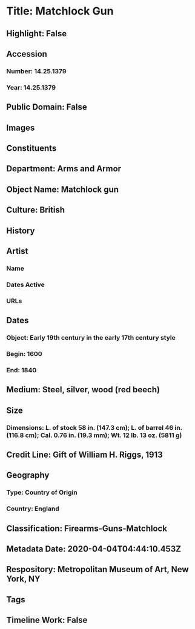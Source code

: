 # Title: Matchlock Gun
## Highlight: False
## Accession
### Number: 14.25.1379
### Year: 14.25.1379
## Public Domain: False
## Images
## Constituents
## Department: Arms and Armor
## Object Name: Matchlock gun
## Culture: British
## History
## Artist
### Name
### Dates Active
### URLs
## Dates
### Object: Early 19th century in the early 17th century style
### Begin: 1600
### End: 1840
## Medium: Steel, silver, wood (red beech)
## Size
### Dimensions: L. of stock 58 in. (147.3 cm); L. of barrel 46 in. (116.8 cm); Cal. 0.76 in. (19.3 mm); Wt. 12 lb. 13 oz. (5811 g)
## Credit Line: Gift of William H. Riggs, 1913
## Geography
### Type: Country of Origin
### Country: England
## Classification: Firearms-Guns-Matchlock
## Metadata Date: 2020-04-04T04:44:10.453Z
## Respository: Metropolitan Museum of Art, New York, NY
## Tags
## Timeline Work: False